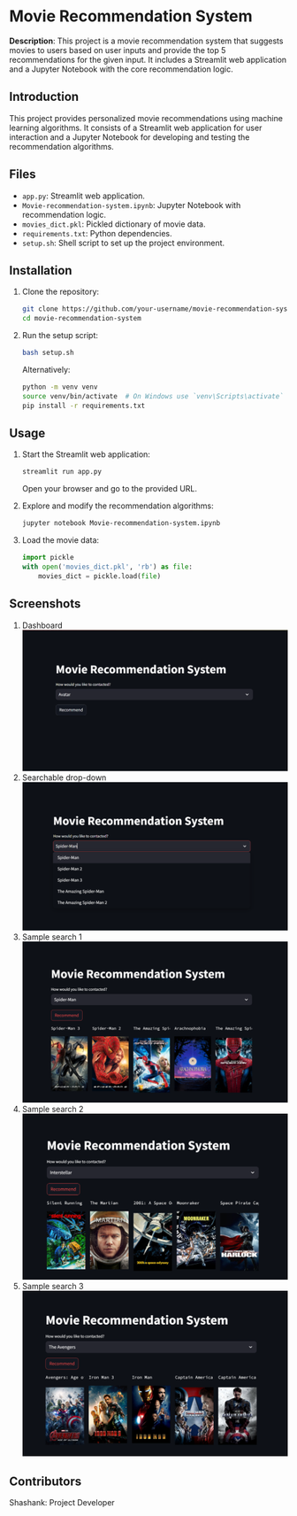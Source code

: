 # Movie Recommendation System

**Description**: This project is a movie recommendation system that suggests movies to users based on user inputs and provide the top 5 recommendations for the given input. It includes a Streamlit web application and a Jupyter Notebook with the core recommendation logic.

## Introduction

This project provides personalized movie recommendations using machine learning algorithms. It consists of a Streamlit web application for user interaction and a Jupyter Notebook for developing and testing the recommendation algorithms.

## Files

- `app.py`: Streamlit web application.
- `Movie-recommendation-system.ipynb`: Jupyter Notebook with recommendation logic.
- `movies_dict.pkl`: Pickled dictionary of movie data.
- `requirements.txt`: Python dependencies.
- `setup.sh`: Shell script to set up the project environment.

## Installation

1. Clone the repository:
    ```sh
    git clone https://github.com/your-username/movie-recommendation-system.git
    cd movie-recommendation-system
    ```
2. Run the setup script:
    ```sh
    bash setup.sh
    ```
   Alternatively:
    ```sh
    python -m venv venv
    source venv/bin/activate  # On Windows use `venv\Scripts\activate`
    pip install -r requirements.txt
    ```

## Usage

1. Start the Streamlit web application:
    ```sh
    streamlit run app.py
    ```
   Open your browser and go to the provided URL.

2. Explore and modify the recommendation algorithms:
    ```sh
    jupyter notebook Movie-recommendation-system.ipynb
    ```

3. Load the movie data:
    ```python
    import pickle
    with open('movies_dict.pkl', 'rb') as file:
        movies_dict = pickle.load(file)
    ```
## Screenshots

1. Dashboard
![Screenshot 1](./Output%20screenshots/Screenshot%202024-05-18%20172807.png)
2. Searchable drop-down
![Screenshot 2](./Output%20screenshots/Screenshot%202024-05-18%20172918.png)
3. Sample search 1
![Screenshot 3](./Output%20screenshots/Screenshot%202024-05-18%20172947.png)
4. Sample search 2
![Screenshot 4](./Output%20screenshots/Screenshot%202024-05-18%20173231.png)
5. Sample search 3
![Screenshot 2024-05-18 173059](./Output%20screenshots/Screenshot%202024-05-18%20173059.png)

## Contributors
Shashank: Project Developer
